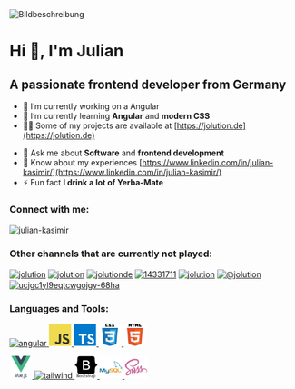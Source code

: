 <picture>
  <source srcset="banner.jpg" media="(prefers-color-scheme: dark)" />
  <img decoding="async" id="screenshot" src="" alt="Bildbeschreibung" />
</picture>

# Hi 👋, I'm Julian
## A passionate frontend developer from Germany

<!--<a href="https://twitter.com/jolutionde" target="blank"><img src="https://img.shields.io/twitter/follow/jolutionde?logo=twitter&style=for-the-badge" alt="jolutionde" /></a>-->

- 🔭 I’m currently working on a Angular
- 🌱 I’m currently learning **Angular** and **modern CSS**
- 👨‍💻 Some of my projects are available at [https://jolution.de](https://jolution.de)
<!--- 📝 I regularly write articles on [medium](https://medium.com/@jolution), [dev.to](https://dev.to/jolution)-->
- 💬 Ask me about **Software** and **frontend development**
- 📄 Know about my experiences [https://www.linkedin.com/in/julian-kasimir/](https://www.linkedin.com/in/julian-kasimir/)
- ⚡ Fun fact **I drink a lot of Yerba-Mate**

<h3 align="left">Connect with me:</h3>
<a href="https://linkedin.com/in/julian-kasimir" target="blank"><img align="center" src="https://raw.githubusercontent.com/rahuldkjain/github-profile-readme-generator/master/src/images/icons/Social/linked-in-alt.svg" alt="julian-kasimir" height="30" width="40" /></a>

<h3>Other channels that are currently not played:</h3>  
<a href="https://codepen.io/jolution" target="blank"><img align="center" src="https://raw.githubusercontent.com/rahuldkjain/github-profile-readme-generator/master/src/images/icons/Social/codepen.svg" alt="jolution" height="30" width="40" /></a>
<a href="https://dev.to/jolution" target="blank"><img align="center" src="https://raw.githubusercontent.com/rahuldkjain/github-profile-readme-generator/master/src/images/icons/Social/devto.svg" alt="jolution" height="30" width="40" /></a>
<a href="https://twitter.com/jolutionde" target="blank"><img align="center" src="https://raw.githubusercontent.com/rahuldkjain/github-profile-readme-generator/master/src/images/icons/Social/twitter.svg" alt="jolutionde" height="30" width="40" /></a></a>
<a href="https://stackoverflow.com/users/14331711" target="blank"><img align="center" src="https://raw.githubusercontent.com/rahuldkjain/github-profile-readme-generator/master/src/images/icons/Social/stack-overflow.svg" alt="14331711" height="30" width="40" /></a>
<a href="https://instagram.com/jolution" target="blank"><img align="center" src="https://raw.githubusercontent.com/rahuldkjain/github-profile-readme-generator/master/src/images/icons/Social/instagram.svg" alt="jolution" height="30" width="40" /></a>
<a href="https://medium.com/@jolution" target="blank"><img align="center" src="https://raw.githubusercontent.com/rahuldkjain/github-profile-readme-generator/master/src/images/icons/Social/medium.svg" alt="@jolution" height="30" width="40" /></a>
<a href="https://www.youtube.com/@jolutionDE" target="blank"><img align="center" src="https://raw.githubusercontent.com/rahuldkjain/github-profile-readme-generator/master/src/images/icons/Social/youtube.svg" alt="ucjgc1yl9eqtcwgojgv-68ha" height="30" width="40" /></a>

<h3 align="left">Languages and Tools:</h3>
<p align="left"> <a href="https://angular.io" target="_blank" rel="noreferrer"> <img src="https://angular.io/assets/images/logos/angular/angular.svg" alt="angular" width="40" height="40"/> </a> <a href="https://developer.mozilla.org/en-US/docs/Web/JavaScript" target="_blank" rel="noreferrer"> <img src="https://raw.githubusercontent.com/devicons/devicon/master/icons/javascript/javascript-original.svg" alt="javascript" width="40" height="40"/> </a> <a href="https://www.typescriptlang.org/" target="_blank" rel="noreferrer"> <img src="https://raw.githubusercontent.com/devicons/devicon/master/icons/typescript/typescript-original.svg" alt="typescript" width="40" height="40"/> </a>
<a href="https://www.w3schools.com/css/" target="_blank" rel="noreferrer"> <img src="https://raw.githubusercontent.com/devicons/devicon/master/icons/css3/css3-original-wordmark.svg" alt="css3" width="40" height="40"/> </a> 
  <a href="https://www.w3.org/html/" target="_blank" rel="noreferrer"> <img src="https://raw.githubusercontent.com/devicons/devicon/master/icons/html5/html5-original-wordmark.svg" alt="html5" width="40" height="40"/> </a> 
</p>

<p><a href="https://vuejs.org/" target="_blank" rel="noreferrer"> <img src="https://raw.githubusercontent.com/devicons/devicon/master/icons/vuejs/vuejs-original-wordmark.svg" alt="vuejs" width="40" height="40"/> </a><a href="https://tailwindcss.com/" target="_blank" rel="noreferrer"> <img src="https://www.vectorlogo.zone/logos/tailwindcss/tailwindcss-icon.svg" alt="tailwind" width="40" height="40"/> </a>
  <a href="https://getbootstrap.com" target="_blank" rel="noreferrer"> <img src="https://raw.githubusercontent.com/devicons/devicon/master/icons/bootstrap/bootstrap-plain-wordmark.svg" alt="bootstrap" width="40" height="40"/> </a>
  <a href="https://www.mysql.com/" target="_blank" rel="noreferrer"> <img src="https://raw.githubusercontent.com/devicons/devicon/master/icons/mysql/mysql-original-wordmark.svg" alt="mysql" width="40" height="40"/> </a>
  <a href="https://sass-lang.com" target="_blank" rel="noreferrer"> <img src="https://raw.githubusercontent.com/devicons/devicon/master/icons/sass/sass-original.svg" alt="sass" width="40" height="40"/> </a> </p>
